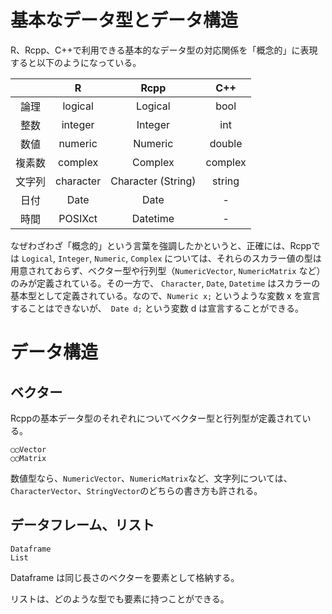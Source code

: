 # 基本なデータ型とデータ構造

R、Rcpp、C++で利用できる基本的なデータ型の対応関係を「概念的」に表現すると以下のようになっている。

||R|Rcpp|C++|
|:---:|:---:|:---:|:---:|
|論理|logical|Logical|bool|
|整数|integer|Integer|int|
|数値|numeric|Numeric|double|
|複素数|complex|Complex|complex|
|文字列|character|Character (String)|string|
|日付|Date|Date|-|
|時間|POSIXct|Datetime|-|
 

なぜわざわざ「概念的」という言葉を強調したかというと、正確には、Rcppでは `Logical`, `Integer`, `Numeric`, `Complex` については、それらのスカラー値の型は用意されておらず、ベクター型や行列型（`NumericVector`, `NumericMatrix` など）のみが定義されている。その一方で、 `Character`, `Date`, `Datetime` はスカラーの基本型として定義されている。なので、`Numeric x;` というような変数 x を宣言することはできないが、　`Date d;` という変数 d は宣言することができる。


# データ構造

## ベクター

Rcppの基本データ型のそれぞれについてベクター型と行列型が定義されている。

```
◯◯Vector
◯◯Matrix
```

数値型なら、`NumericVector`、`NumericMatrix`など、文字列については、`CharacterVector`、`StringVector`のどちらの書き方も許される。




## データフレーム、リスト

```
Dataframe
List
```
Dataframe は同じ長さのベクターを要素として格納する。

リストは、どのような型でも要素に持つことができる。







